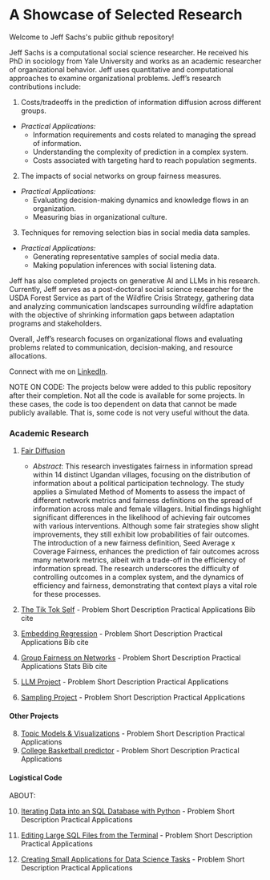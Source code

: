 # A Showcase of Selected Research 

Welcome to Jeff Sachs's public github repository! 

Jeff Sachs is a computational social science researcher. He received his PhD in sociology from Yale University and works as an academic researcher of organizational behavior. Jeff uses quantitative and computational approaches to examine organizational problems. Jeff’s research contributions include: 

 1. Costs/tradeoffs in the prediction of information diffusion across different groups.
   * _Practical Applications:_
        - Information requirements and costs related to managing the spread of information.
        - Understanding the complexity of prediction in a complex system.
        - Costs associated with targeting hard to reach population segments.
    
 2. The impacts of social networks on group fairness measures.
   * _Practical Applications:_ 
        - Evaluating decision-making dynamics and knowledge flows in an organization.
        - Measuring bias in organizational culture.
    
 3. Techniques for removing selection bias in social media data samples.
   * _Practical Applications:_ 
        - Generating representative samples of social media data. 
        - Making population inferences with social listening data. 

Jeff has also completed projects on generative AI and LLMs in his research. Currently, Jeff serves as a post-doctoral social science researcher for the USDA Forest Service as part of the Wildfire Crisis Strategy, gathering data and analyzing communication landscapes surrounding wildfire adaptation with the objective of shrinking information gaps between adaptation programs and stakeholders. 

Overall, Jeff’s research focuses on organizational flows and evaluating problems related to communication, decision-making, and resource allocations.

Connect with me on [LinkedIn](https://www.linkedin.com/in/jeffrey-sachs/).


NOTE ON CODE:
The projects below were added to this public repository after their completion. Not all the code is available for some projects. In these cases, the code is too dependent on data that cannot be made publicly available. That is, some code is not very useful without the data.


### Academic Research 

1. [Fair Diffusion](https://github.com/jsachs802/research_overview/blob/main/fair_diffusion/fair_diff_readme.md)
   - _Abstract_:
   This research investigates fairness in information spread within 14 distinct Ugandan villages, focusing on
   the distribution of information about a political participation technology. The study applies a Simulated
   Method of Moments to assess the impact of different network metrics and fairness definitions on the
   spread of information across male and female villagers. Initial findings highlight significant differences
   in the likelihood of achieving fair outcomes with various interventions. Although some fair strategies
   show slight improvements, they still exhibit low probabilities of fair outcomes. The introduction of a
   new fairness definition, Seed Average x Coverage Fairness, enhances the prediction of fair outcomes
   across many network metrics, albeit with a trade-off in the efficiency of information spread. The research
   underscores the difficulty of controlling outcomes in a complex system, and the dynamics of efficiency
   and fairness, demonstrating that context plays a vital role for these processes. 

3. [The Tik Tok Self](https://github.com/jsachs802/research_overview/blob/main/tiktokself/tiktok_readme.md) - Problem
   Short Description
   Practical Applications
   Bib cite
4. [Embedding Regression](https://github.com/jsachs802/research_overview/blob/main/embedding_reg/embed_reg_readme.md) - Problem
   Short Description
   Practical Applications
   Bib cite
5. [Group Fairness on Networks](https://github.com/jsachs802/research_overview/blob/main/fair_diffusion/fair_diff_readme.md) - Problem
   Short Description
   Practical Applications
   Stats
   Bib cite
6. [LLM Project](https://github.com/jsachs802/research_overview/blob/main/llm_duality/llm_duality_readme.md) - Problem
   Short Description
   Practical Applications
7. [Sampling Project](https://github.com/jsachs802/research_overview/blob/main/orthogonal_sampling/orthogonal_readme.md) - Problem
   Short Description
   Practical Applications


#### Other Projects 
8. [Topic Models & Visualizations](https://github.com/jsachs802/research_overview/blob/main/orthogonal_sampling/orthogonal_readme.md) - Problem
   Short Description
   Practical Applications
9. [College Basketball predictor](https://github.com/jsachs802/research_overview/blob/main/orthogonal_sampling/orthogonal_readme.md) - Problem
   Short Description
   Practical Applications

#### Logistical Code

ABOUT:

10. [Iterating Data into an SQL Database with Python](https://github.com/jsachs802/research_overview/blob/main/orthogonal_sampling/orthogonal_readme.md) - Problem
   Short Description
   Practical Applications

11. [Editing Large SQL Files from the Terminal](https://github.com/jsachs802/research_overview/blob/main/orthogonal_sampling/orthogonal_readme.md) - Problem
   Short Description
   Practical Applications

12. [Creating Small Applications for Data Science Tasks](https://github.com/jsachs802/research_overview/blob/main/orthogonal_sampling/orthogonal_readme.md) - Problem
   Short Description
   Practical Applications





